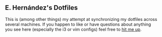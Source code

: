 ## E. Hernández's Dotfiles

This is (among other things) my attempt at synchronizing my dotfiles across
several machines. If you happen to like or have questions about anything you
see here (especially the i3 or vim configs) feel free to
[hit me up](mailto:ehernandez@email.wm.edu).
